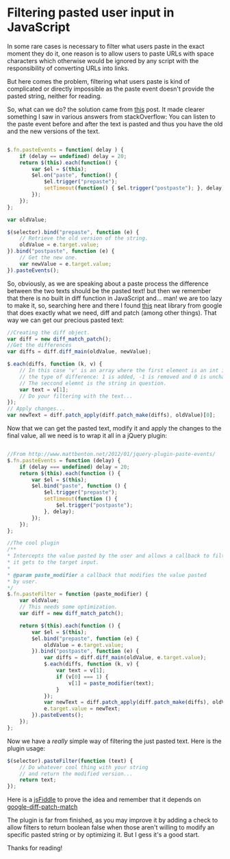 Filtering pasted user input in JavaScript
=========================================

In some rare cases is necessary to filter what users paste
in the exact moment they do it, one reason is to allow users to 
paste URLs with space characters which otherwise would be ignored 
by any script with the responsibility of converting URLs into 
links.

But here comes the problem, filtering what users paste is kind of
complicated or directly impossible as the paste event doesn't provide
the pasted string, neither for reading.

So, what can we do? the solution came from [this](http://www.mattbenton.net/2012/01/jquery-plugin-paste-events/)
post. It made clearer something I saw in various answers from stackOverflow: You can
listen to the paste event before and after the text is pasted and thus you have the old
and the new versions of the text. 

```javascript

$.fn.pasteEvents = function( delay ) {
    if (delay == undefined) delay = 20;
    return $(this).each(function() {
        var $el = $(this);
        $el.on("paste", function() {
            $el.trigger("prepaste");
            setTimeout(function() { $el.trigger("postpaste"); }, delay);
        });
    });
};

var oldValue;

$(selector).bind("prepaste", function (e) {
	// Retrieve the old version of the string.
	oldValue = e.target.value;
}).bind("postpaste", function (e) {
	// Get the new one.
	var newValue = e.target.value;
}).pasteEvents();

```

So, obviously, as we are speaking about a paste process the difference between the two texts
should be the pasted text! but then we remember that there is no built in diff function in JavaScript
and... man! we are too lazy to make it, so, searching here and there I found [this](https://code.google.com/p/google-diff-match-patch/)
neat library from google that does exactly what we need, diff and patch (among other things). That way
we can get our precious pasted text:

```javascript
//Creating the diff object.
var diff = new diff_match_patch();
//Get the differences
var diffs = diff.diff_main(oldValue, newValue);

$.each(diffs, function (k, v) {
	// In this case 'v' is an array where the first element is an int indicating
	// the type of difference: 1 is added, -1 is removed and 0 is unchanged.
	// The seccond elemnt is the string in question.
	var text = v[1];
	// Do your filtering with the text...
});
// Apply changes...
var newText = diff.patch_apply(diff.patch_make(diffs), oldValue)[0];
```

Now that we can get the pasted text, modify it and apply the changes to the final value, all we need is
to wrap it all in a jQuery plugin:

```javascript

//From http://www.mattbenton.net/2012/01/jquery-plugin-paste-events/
$.fn.pasteEvents = function (delay) {
    if (delay === undefined) delay = 20;
    return $(this).each(function () {
        var $el = $(this);
        $el.bind("paste", function () {
            $el.trigger("prepaste");
            setTimeout(function () {
                $el.trigger("postpaste");
            }, delay);
        });
    });
};

//The cool plugin
/**
* Intercepts the value pasted by the user and allows a callback to filter it before
* it gets to the target input.
*
* @param paste_modifier a callback that modifies the value pasted 
* by user.
*/
$.fn.pasteFilter = function (paste_modifier) {
    var oldValue;
	// This needs some optimization.
    var diff = new diff_match_patch();

    return $(this).each(function () {
        var $el = $(this);
        $el.bind("prepaste", function (e) {
            oldValue = e.target.value;
        }).bind("postpaste", function (e) {
            var diffs = diff.diff_main(oldValue, e.target.value);
            $.each(diffs, function (k, v) {
                var text = v[1];
                if (v[0] === 1) {
                    v[1] = paste_modifier(text);
                }
            });
            var newText = diff.patch_apply(diff.patch_make(diffs), oldValue)[0];
            e.target.value = newText;
        }).pasteEvents();
    });
};
```

Now we have a *really* simple way of filtering the just pasted text. Here is the plugin usage:

```javascript
$(selector).pasteFilter(function (text) {
    // Do whatever cool thing with your string
	// and return the modified version...
    return text;
});
```

Here is a [jsFiddle](http://jsfiddle.net/JeyDotC/7SVbN/3/) to prove the idea and remember that it depends
on [google-diff-patch-match](https://code.google.com/p/google-diff-match-patch/)

The plugin is far from finished, as you may improve it by adding a check to allow filters to return 
boolean false when those aren't willing to modify an specific pasted string or by optimizing it. 
But I gess it's a good start.

Thanks for reading!
